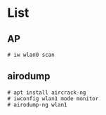 # List
## AP
    # iw wlan0 scan

## airodump
    # apt install aircrack-ng
    # iwconfig wlan1 mode monitor
    # airodump-ng wlan1
